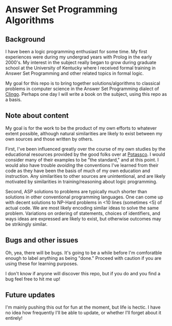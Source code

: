 # Answer Set Programming Algorithms

## Background
I have been a logic programming enthusiast for some time. My first experiences were during my undergrad years with Prolog in the early 2000's. My interest in the subject really began to grow during graduate school at the University of Kentucky where I received formal training in Answer Set Programming and other related topics in formal logic.

My goal for this repo is to bring together solutions/algorithms to classical problems in computer science in the Answer Set Programming dialect of [Clingo](https://potassco.org/clingo/). Perhaps one day I will write a book on the subject, using this repo as a basis.

## Note about content
My goal is for the work to be the product of my own efforts to whatever extent possible, although natural similarities are likely to exist between my own sources and those written by others.

First, I've been influenced greatly over the course of my own studies by the educational resources provided by the good folks over at [Potassco](https://potassco.org/). I would consider many of their examples to be "the standard," and at this point. I would also have trouble *avoiding* the conventions I've learned from their code as they have been the basis of much of my own education and instruction. Any similarities to other sources are unintentional, and are likely motivated by similarities in training/reasoning about logic programming.

Second, ASP solutions to problems are typically much shorter than solutions in other conventional programming languages. One can come up with decent solutions to NP-Hard problems in <10 lines (sometimes <5) of actual code. We are most likely encoding similar ideas to solve the same problem. Variations on ordering of statements, choices of identifiers, and ways ideas are expressed are likely to exist, but otherwise outcomes may be strikingly similar.

## Bugs and other issues
Oh, yea, there will be bugs. It's going to be a while before I'm comforatble enough to label anything as being "done." Proceed with caution if you are using these for learning purposes.

I don't know if anyone will discover this repo, but if you do and you find a bug feel free to hit me up!

## Future updates
I'm mainly pushing this out for fun at the moment, but life is hectic. I have no idea how frequently I'll be able to update, or whether I'll forget about it entirely!


